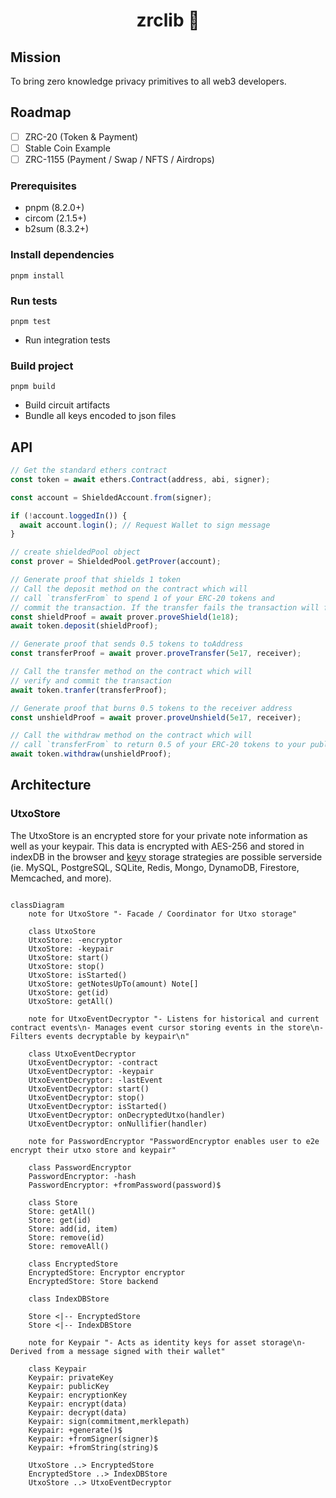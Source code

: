 <p align="center"><h1 align="center">zrclib 🔮</h1></p>

## Mission

To bring zero knowledge privacy primitives to all web3 developers.

## Roadmap

- [ ] ZRC-20 (Token & Payment)
- [ ] Stable Coin Example
- [ ] ZRC-1155 (Payment / Swap / NFTS / Airdrops)

### Prerequisites

- pnpm (8.2.0+)
- circom (2.1.5+)
- b2sum (8.3.2+)

### Install dependencies

```
pnpm install
```

### Run tests

```
pnpm test
```

- Run integration tests

### Build project

```
pnpm build
```

- Build circuit artifacts
- Bundle all keys encoded to json files

## API

```ts
// Get the standard ethers contract
const token = await ethers.Contract(address, abi, signer);

const account = ShieldedAccount.from(signer);

if (!account.loggedIn()) {
  await account.login(); // Request Wallet to sign message
}

// create shieldedPool object
const prover = ShieldedPool.getProver(account);

// Generate proof that shields 1 token
// Call the deposit method on the contract which will
// call `transferFrom` to spend 1 of your ERC-20 tokens and
// commit the transaction. If the transfer fails the transaction will fail
const shieldProof = await prover.proveShield(1e18);
await token.deposit(shieldProof);

// Generate proof that sends 0.5 tokens to toAddress
const transferProof = await prover.proveTransfer(5e17, receiver);

// Call the transfer method on the contract which will
// verify and commit the transaction
await token.tranfer(transferProof);

// Generate proof that burns 0.5 tokens to the receiver address
const unshieldProof = await prover.proveUnshield(5e17, receiver);

// Call the withdraw method on the contract which will
// call `transferFrom` to return 0.5 of your ERC-20 tokens to your public account
await token.withdraw(unshieldProof);
```

## Architecture

### UtxoStore

The UtxoStore is an encrypted store for your private note information as well as your keypair. This data is encrypted with AES-256 and stored in indexDB in the browser and [keyv](keyvhq.js.org) storage strategies are possible serverside (ie. MySQL, PostgreSQL, SQLite, Redis, Mongo, DynamoDB, Firestore, Memcached, and more).

```mermaid

classDiagram
    note for UtxoStore "- Facade / Coordinator for Utxo storage"

    class UtxoStore
    UtxoStore: -encryptor
    UtxoStore: -keypair
    UtxoStore: start()
    UtxoStore: stop()
    UtxoStore: isStarted()
    UtxoStore: getNotesUpTo(amount) Note[]
    UtxoStore: get(id)
    UtxoStore: getAll()

    note for UtxoEventDecryptor "- Listens for historical and current contract events\n- Manages event cursor storing events in the store\n- Filters events decryptable by keypair\n"

    class UtxoEventDecryptor
    UtxoEventDecryptor: -contract
    UtxoEventDecryptor: -keypair
    UtxoEventDecryptor: -lastEvent
    UtxoEventDecryptor: start()
    UtxoEventDecryptor: stop()
    UtxoEventDecryptor: isStarted()
    UtxoEventDecryptor: onDecryptedUtxo(handler)
    UtxoEventDecryptor: onNullifier(handler)

    note for PasswordEncryptor "PasswordEncryptor enables user to e2e encrypt their utxo store and keypair"

    class PasswordEncryptor
    PasswordEncryptor: -hash
    PasswordEncryptor: +fromPassword(password)$

    class Store
    Store: getAll()
    Store: get(id)
    Store: add(id, item)
    Store: remove(id)
    Store: removeAll()

    class EncryptedStore
    EncryptedStore: Encryptor encryptor
    EncryptedStore: Store backend

    class IndexDBStore

    Store <|-- EncryptedStore
    Store <|-- IndexDBStore

    note for Keypair "- Acts as identity keys for asset storage\n- Derived from a message signed with their wallet"

    class Keypair
    Keypair: privateKey
    Keypair: publicKey
    Keypair: encryptionKey
    Keypair: encrypt(data)
    Keypair: decrypt(data)
    Keypair: sign(commitment,merklepath)
    Keypair: +generate()$
    Keypair: +fromSigner(signer)$
    Keypair: +fromString(string)$

    UtxoStore ..> EncryptedStore
    EncryptedStore ..> IndexDBStore
    UtxoStore ..> UtxoEventDecryptor


```
